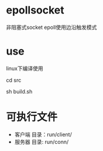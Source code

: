 # epollsocket

非阻塞式socket
epoll使用边沿触发模式

# use
linux下编译使用

cd src

sh build.sh
# 可执行文件
* 客户端
    目录：run/client/
* 服务器
    目录: run/conn/